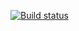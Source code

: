 [![Build status](https://ci.appveyor.com/api/projects/status/ausyao01jp8bw0we?svg=true)](https://ci.appveyor.com/project/naperdishdasame/selenide)
